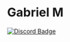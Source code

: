 # Gabriel M

[![Discord Badge](https://img.shields.io/badge/Gabriel%234540-0?logo=discord&color=0d1117&style=flat)](https://discord.com/users/376423974080348171)

<!-- [![LinkedIn Badge](https://img.shields.io/badge/-Gabriel-555?labelColor=0d1117&logo=LinkedIn&logoColor=0a66c2&color=0d1117&style=flat-square)](https://linkedin.com/in/gabriel-martins-p) -->

